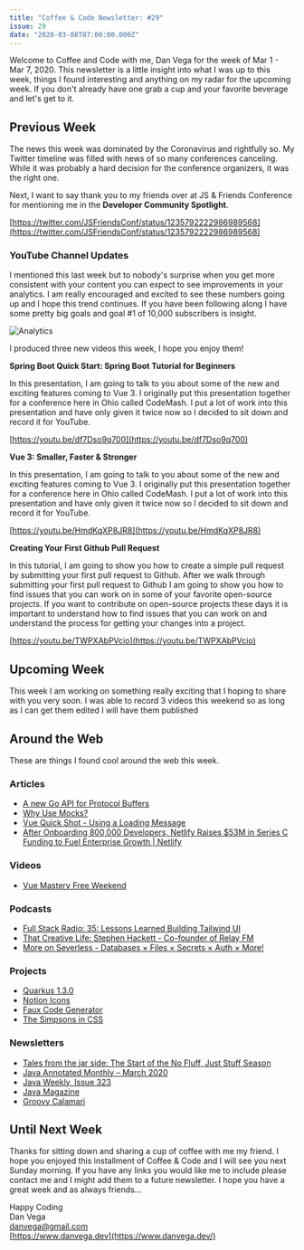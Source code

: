 ```yaml
---
title: "Coffee & Code Newsletter: #29"
issue: 29
date: "2020-03-08T07:00:00.000Z"
---
```


Welcome to Coffee and Code with me, Dan Vega for the week of Mar 1 - Mar 7, 2020.  This newsletter is a little insight into what I was up to this week, things I found interesting and anything on my radar for the upcoming week. If you don't already have one grab a cup and your favorite beverage and let's get to it.

## Previous Week

The news this week was dominated by the Coronavirus and rightfully so. My Twitter timeline was filled with news of so many conferences canceling. While it was probably a hard decision for the conference organizers, it was the right one.

Next, I want to say thank you to my friends over at JS & Friends Conference for mentioning me in the **Developer Community Spotlight**.

[https://twitter.com/JSFriendsConf/status/1235792222986989568](https://twitter.com/JSFriendsConf/status/1235792222986989568)

### YouTube Channel Updates

I mentioned this last week but to nobody's surprise when you get more consistent with your content you can expect to see improvements in your analytics. I am really encouraged and excited to see these numbers going up and I hope this trend continues. If you have been following along I have some pretty big goals and goal #1 of 10,000 subscribers is insight.

![Analytics](./analytics.png)

I produced three new videos this week, I hope you enjoy them!

**Spring Boot Quick Start: Spring Boot Tutorial for Beginners**

In this presentation, I am going to talk to you about some of the new and exciting features coming to Vue 3. I originally put this presentation together for a conference here in Ohio called CodeMash. I put a lot of work into this presentation and have only given it twice now so I decided to sit down and record it for YouTube.

[https://youtu.be/df7Dso9q700](https://youtu.be/df7Dso9q700)

**Vue 3: Smaller, Faster & Stronger**

In this presentation, I am going to talk to you about some of the new and exciting features coming to Vue 3. I originally put this presentation together for a conference here in Ohio called CodeMash. I put a lot of work into this presentation and have only given it twice now so I decided to sit down and record it for YouTube.

[https://youtu.be/HmdKqXP8JR8](https://youtu.be/HmdKqXP8JR8)

**Creating Your First Github Pull Request**

In this tutorial, I am going to show you how to create a simple pull request by submitting your first pull request to Github. After we walk through submitting your first pull request to Github I am going to show you how to find issues that you can work on in some of your favorite open-source projects. If you want to contribute on open-source projects these days it is important to understand how to find issues that you can work on and understand the process for getting your changes into a project.

[https://youtu.be/TWPXAbPVcio](https://youtu.be/TWPXAbPVcio)

## Upcoming Week

This week I am working on something really exciting that I hoping to share with you very soon. I was able to record 3 videos this weekend so as long as I can get them edited I will have them published

## Around the Web

These are things I found cool around the web this week.

### Articles

- [A new Go API for Protocol Buffers](https://blog.golang.org/a-new-go-api-for-protocol-buffers)
- [Why Use Mocks?](https://kousenit.org/2020/03/03/why-use-mocks/)
- [Vue Quick Shot - Using a Loading Message](https://www.raymondcamden.com/2020/03/04/vue-quick-shot-using-a-loading-message)
- [After Onboarding 800,000 Developers, Netlify Raises $53M in Series C Funding to Fuel Enterprise Growth | Netlify](https://www.netlify.com/press/after-onboarding-800000-developers-netlify-raises-53m-in-series-c-funding-to-fuel-enterprise-growth/)

### Videos

- [Vue Mastery Free Weekend](https://www.vuemastery.com/free-weekend/)

### Podcasts

- [Full Stack Radio: 35: Lessons Learned Building Tailwind UI](http://www.fullstackradio.com/135)
- [That Creative Life: Stephen Hackett - Co-founder of Relay FM](https://www.thatcreative.life/episodes/stephenhackett)
- [More on Severless - Databases × Files × Secrets × Auth × More!](https://syntax.fm/show/228/more-on-severless-databases-files-secrets-auth-more)

### Projects

- [Quarkus 1.3.0](https://github.com/quarkusio/quarkus/releases/tag/1.3.0.CR1)
- [Notion Icons](https://www.notion.vip/icons/)
- [Faux Code Generator](http://knutsynstad.com/fauxcode/)
- [The Simpsons in CSS](https://pattle.github.io/simpsons-in-css/)

### Newsletters

- [Tales from the jar side: The Start of the No Fluff, Just Stuff Season](https://kenkousen.substack.com/p/tales-from-the-jar-side-the-start)
- [Java Annotated Monthly – March 2020](https://blog.jetbrains.com/idea/2020/03/java-annotated-monthly-march-2020/)
- [Java Weekly, Issue 323](https://www.baeldung.com/java-weekly-323)
- [Java Magazine](https://blogs.oracle.com/javamagazine/)
- [Groovy Calamari](http://groovycalamari.com/issues/175)

## Until Next Week

Thanks for sitting down and sharing a cup of coffee with me my friend. I hope you enjoyed this installment of Coffee & Code and I will see you next Sunday morning. If you have any links you would like me to include please contact me and I might add them to a future newsletter. I hope you have a great week and as always friends...

Happy Coding<br/>
Dan Vega<br/>
danvega@gmail.com<br/>
[https://www.danvega.dev](https://www.danvega.dev/)
